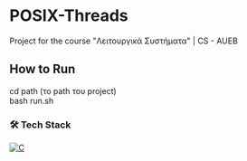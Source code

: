# POSIX-Threads
Project for the course "Λειτουργικά Συστήματα" | CS - AUEB

## How to Run
cd path (το path του project)<br>
bash run.sh 

### 🛠️ Tech Stack
[![C](https://skills.thijs.gg/icons?i=c)](https://www.open-std.org/jtc1/sc22/wg14/)
